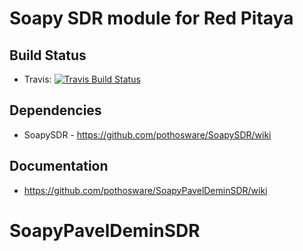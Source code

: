 # Soapy SDR module for Red Pitaya

## Build Status

- Travis: [![Travis Build Status](https://travis-ci.org/pothosware/SoapyPavelDeminSDR.svg?branch=master)](https://travis-ci.org/pothosware/SoapyPavelDeminSDR)

## Dependencies

* SoapySDR - https://github.com/pothosware/SoapySDR/wiki

## Documentation

* https://github.com/pothosware/SoapyPavelDeminSDR/wiki
# SoapyPavelDeminSDR

